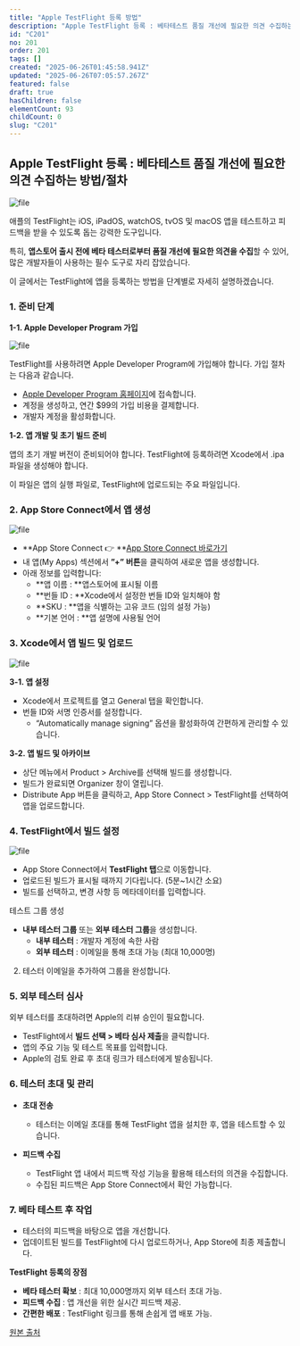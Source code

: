 ```yaml
---
title: "Apple TestFlight 등록 방법"
description: "Apple TestFlight 등록 : 베타테스트 품질 개선에 필요한 의견 수집하는 방법/절차    ![file](https://image.lemoncloud.io/48592829-22ce-4aff-bba7-59c0c8d720c2)  애플의 TestFlight는..."
id: "C201"
no: 201
order: 201
tags: []
created: "2025-06-26T01:45:58.941Z"
updated: "2025-06-26T07:05:57.267Z"
featured: false
draft: true
hasChildren: false
elementCount: 93
childCount: 0
slug: "C201"
---
```


## Apple TestFlight 등록 : 베타테스트 품질 개선에 필요한 의견 수집하는 방법/절차



![file](/images/6952ae18b3e3d17349faa0575134f035.jpg)

애플의 TestFlight는 iOS, iPadOS, watchOS, tvOS 및 macOS 앱을 테스트하고 피드백을 받을 수 있도록 돕는 강력한 도구입니다. 

특히, **앱스토어 출시 전에 베타 테스터로부터 품질 개선에 필요한 의견을 수집**할 수 있어, 많은 개발자들이 사용하는 필수 도구로 자리 잡았습니다. 

이 글에서는 TestFlight에 앱을 등록하는 방법을 단계별로 자세히 설명하겠습니다.



### 1. 준비 단계



**1-1. Apple Developer Program 가입**

![file](/images/e3b3866020b61053fdc489b484944966.jpg)

TestFlight를 사용하려면 Apple Developer Program에 가입해야 합니다. 가입 절차는 다음과 같습니다.

- [Apple Developer Program 홈페이지](https://developer.apple.com/kr/programs)에 접속합니다.
- 계정을 생성하고, 연간 $99의 가입 비용을 결제합니다.
- 개발자 계정을 활성화합니다.


**1-2. 앱 개발 및 초기 빌드 준비**

앱의 초기 개발 버전이 준비되어야 합니다. TestFlight에 등록하려면 Xcode에서 .ipa 파일을 생성해야 합니다. 

이 파일은 앱의 실행 파일로, TestFlight에 업로드되는 주요 파일입니다.



### 2. App Store Connect에서 앱 생성



![file](/images/5c910e26f02b2c7c99d8f9210c284baf.jpg)

- **App Store Connect
👉 **[App Store Connect 바로가기](https://appstoreconnect.apple.com/login)
- 내 앱(My Apps) 섹션에서 **”+” 버튼**을 클릭하여 새로운 앱을 생성합니다.
- 아래 정보를 입력합니다:
  - **앱 이름 : **앱스토어에 표시될 이름
  - **번들 ID : **Xcode에서 설정한 번들 ID와 일치해야 함
  - **SKU : **앱을 식별하는 고유 코드 (임의 설정 가능)
  - **기본 언어 : **앱 설명에 사용될 언어


### 3. Xcode에서 앱 빌드 및 업로드



![file](/images/b8adab942d264560cb6d79026fced635.jpg)



**3-1. 앱 설정**

- Xcode에서 프로젝트를 열고 General 탭을 확인합니다.
- 번들 ID와 서명 인증서를 설정합니다.
  - “Automatically manage signing” 옵션을 활성화하여 간편하게 관리할 수 있습니다.


**3-2. 앱 빌드 및 아카이브**

- 상단 메뉴에서 Product > Archive를 선택해 빌드를 생성합니다.
- 빌드가 완료되면 Organizer 창이 열립니다.
- Distribute App 버튼을 클릭하고, App Store Connect > TestFlight를 선택하여 앱을 업로드합니다.


### 4. TestFlight에서 빌드 설정

![file](/images/8f845d05068f3db106b2ee5730ab89b8.jpg)

- App Store Connect에서 **TestFlight 탭**으로 이동합니다.
- 업로드된 빌드가 표시될 때까지 기다립니다. (5분~1시간 소요)
- 빌드를 선택하고, 변경 사항 등 메타데이터를 입력합니다.


테스트 그룹 생성



- **내부 테스터 그룹** 또는 **외부 테스터 그룹**을 생성합니다.
  - **내부 테스터** : 개발자 계정에 속한 사람
  - **외부 테스터** : 이메일을 통해 초대 가능 (최대 10,000명)
2. 테스터 이메일을 추가하여 그룹을 완성합니다.



### 5. 외부 테스터 심사



외부 테스터를 초대하려면 Apple의 리뷰 승인이 필요합니다.

- TestFlight에서 **빌드 선택 > 베타 심사 제출**을 클릭합니다.
- 앱의 주요 기능 및 테스트 목표를 입력합니다.
- Apple의 검토 완료 후 초대 링크가 테스터에게 발송됩니다.


### 6. 테스터 초대 및 관리



- **초대 전송**
  - 테스터는 이메일 초대를 통해 TestFlight 앱을 설치한 후, 앱을 테스트할 수 있습니다.
​

- **피드백 수집**
  - TestFlight 앱 내에서 피드백 작성 기능을 활용해 테스터의 의견을 수집합니다.
  - 수집된 피드백은 App Store Connect에서 확인 가능합니다.


### 7. 베타 테스트 후 작업



- 테스터의 피드백을 바탕으로 앱을 개선합니다.
- 업데이트된 빌드를 TestFlight에 다시 업로드하거나, App Store에 최종 제출합니다.
​

**TestFlight 등록의 장점**

- **베타 테스터 확보** : 최대 10,000명까지 외부 테스터 초대 가능.
- **피드백 수집** : 앱 개선을 위한 실시간 피드백 제공.
- **간편한 배포** : TestFlight 링크를 통해 손쉽게 앱 배포 가능.


[원본 출처](https://blog.naver.com/rfs2006/223676078841)





​
